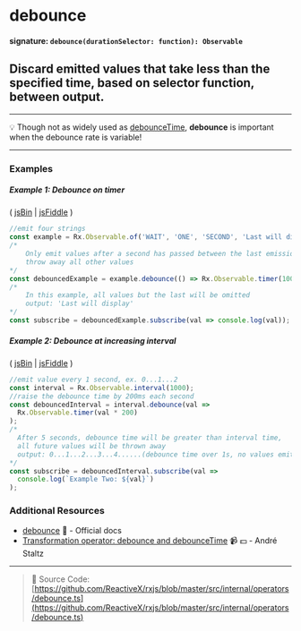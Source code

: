 # debounce

#### signature: `debounce(durationSelector: function): Observable`

## Discard emitted values that take less than the specified time, based on selector function, between output.

---

:bulb: Though not as widely used as [debounceTime](debouncetime.md),
**debounce** is important when the debounce rate is variable!

---

### Examples

##### Example 1: Debounce on timer

( [jsBin](http://jsbin.com/sorimeyoro/1/edit?js,console) |
[jsFiddle](https://jsfiddle.net/btroncone/e5698yow/) )

```js
//emit four strings
const example = Rx.Observable.of('WAIT', 'ONE', 'SECOND', 'Last will display');
/*
    Only emit values after a second has passed between the last emission, 
    throw away all other values
*/
const debouncedExample = example.debounce(() => Rx.Observable.timer(1000));
/*
    In this example, all values but the last will be omitted
    output: 'Last will display'
*/
const subscribe = debouncedExample.subscribe(val => console.log(val));
```

##### Example 2: Debounce at increasing interval

( [jsBin](http://jsbin.com/sotaretese/1/edit?js,console) |
[jsFiddle](https://jsfiddle.net/btroncone/6ab34nq6/) )

```js
//emit value every 1 second, ex. 0...1...2
const interval = Rx.Observable.interval(1000);
//raise the debounce time by 200ms each second
const debouncedInterval = interval.debounce(val =>
  Rx.Observable.timer(val * 200)
);
/*
  After 5 seconds, debounce time will be greater than interval time,
  all future values will be thrown away
  output: 0...1...2...3...4......(debounce time over 1s, no values emitted)
*/
const subscribe = debouncedInterval.subscribe(val =>
  console.log(`Example Two: ${val}`)
);
```

### Additional Resources

* [debounce](http://reactivex.io/rxjs/class/es6/Observable.js~Observable.html#instance-method-debounce)
  :newspaper: - Official docs
* [Transformation operator: debounce and debounceTime](https://egghead.io/lessons/rxjs-transformation-operators-debounce-and-debouncetime?course=rxjs-beyond-the-basics-operators-in-depth)
  :video_camera: :dollar: - André Staltz

---

> :file_folder: Source Code:
> [https://github.com/ReactiveX/rxjs/blob/master/src/internal/operators/debounce.ts](https://github.com/ReactiveX/rxjs/blob/master/src/internal/operators/debounce.ts)
